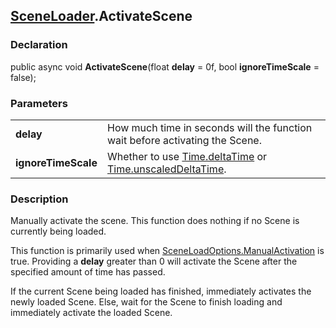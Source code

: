 [SceneLoader](README.md).ActivateScene
---
### Declaration
public async void **ActivateScene**(float **delay** = 0f, bool **ignoreTimeScale** = false);

### Parameters
|||
|-|-|
| **delay** | How much time in seconds will the function wait before activating the Scene. |
| **ignoreTimeScale** | Whether to use [Time.deltaTime](https://docs.unity3d.com/ScriptReference/Time-deltaTime.html) or [Time.unscaledDeltaTime](https://docs.unity3d.com/ScriptReference/Time-unscaledDeltaTime.html). |

### Description
Manually activate the scene. This function does nothing if no Scene is currently being loaded.

This function is primarily used when [SceneLoadOptions.ManualActivation](ManualActivation.md) is true. Providing a **delay** greater than 0 will activate the Scene after the specified amount of time has passed.

If the current Scene being loaded has finished, immediately activates the newly loaded Scene. Else, wait for the Scene to finish loading and immediately activate the loaded Scene.
